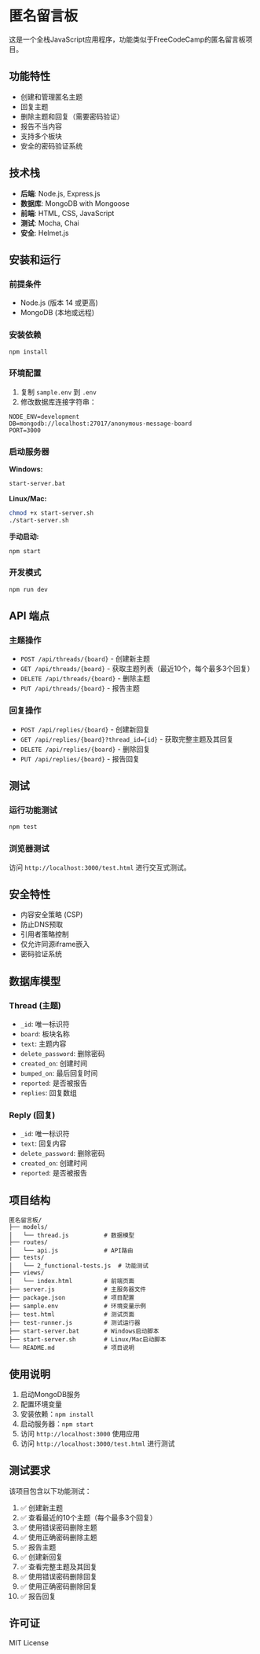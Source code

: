 # 匿名留言板

这是一个全栈JavaScript应用程序，功能类似于FreeCodeCamp的匿名留言板项目。

## 功能特性

- 创建和管理匿名主题
- 回复主题
- 删除主题和回复（需要密码验证）
- 报告不当内容
- 支持多个板块
- 安全的密码验证系统

## 技术栈

- **后端**: Node.js, Express.js
- **数据库**: MongoDB with Mongoose
- **前端**: HTML, CSS, JavaScript
- **测试**: Mocha, Chai
- **安全**: Helmet.js

## 安装和运行

### 前提条件

- Node.js (版本 14 或更高)
- MongoDB (本地或远程)

### 安装依赖

```bash
npm install
```

### 环境配置

1. 复制 `sample.env` 到 `.env`
2. 修改数据库连接字符串：

```env
NODE_ENV=development
DB=mongodb://localhost:27017/anonymous-message-board
PORT=3000
```

### 启动服务器

**Windows:**
```bash
start-server.bat
```

**Linux/Mac:**
```bash
chmod +x start-server.sh
./start-server.sh
```

**手动启动:**
```bash
npm start
```

### 开发模式

```bash
npm run dev
```

## API 端点

### 主题操作

- `POST /api/threads/{board}` - 创建新主题
- `GET /api/threads/{board}` - 获取主题列表（最近10个，每个最多3个回复）
- `DELETE /api/threads/{board}` - 删除主题
- `PUT /api/threads/{board}` - 报告主题

### 回复操作

- `POST /api/replies/{board}` - 创建新回复
- `GET /api/replies/{board}?thread_id={id}` - 获取完整主题及其回复
- `DELETE /api/replies/{board}` - 删除回复
- `PUT /api/replies/{board}` - 报告回复

## 测试

### 运行功能测试

```bash
npm test
```

### 浏览器测试

访问 `http://localhost:3000/test.html` 进行交互式测试。

## 安全特性

- 内容安全策略 (CSP)
- 防止DNS预取
- 引用者策略控制
- 仅允许同源iframe嵌入
- 密码验证系统

## 数据库模型

### Thread (主题)
- `_id`: 唯一标识符
- `board`: 板块名称
- `text`: 主题内容
- `delete_password`: 删除密码
- `created_on`: 创建时间
- `bumped_on`: 最后回复时间
- `reported`: 是否被报告
- `replies`: 回复数组

### Reply (回复)
- `_id`: 唯一标识符
- `text`: 回复内容
- `delete_password`: 删除密码
- `created_on`: 创建时间
- `reported`: 是否被报告

## 项目结构

```
匿名留言板/
├── models/
│   └── thread.js          # 数据模型
├── routes/
│   └── api.js             # API路由
├── tests/
│   └── 2_functional-tests.js  # 功能测试
├── views/
│   └── index.html         # 前端页面
├── server.js              # 主服务器文件
├── package.json           # 项目配置
├── sample.env             # 环境变量示例
├── test.html              # 测试页面
├── test-runner.js         # 测试运行器
├── start-server.bat       # Windows启动脚本
├── start-server.sh        # Linux/Mac启动脚本
└── README.md              # 项目说明
```

## 使用说明

1. 启动MongoDB服务
2. 配置环境变量
3. 安装依赖：`npm install`
4. 启动服务器：`npm start`
5. 访问 `http://localhost:3000` 使用应用
6. 访问 `http://localhost:3000/test.html` 进行测试

## 测试要求

该项目包含以下功能测试：

1. ✅ 创建新主题
2. ✅ 查看最近的10个主题（每个最多3个回复）
3. ✅ 使用错误密码删除主题
4. ✅ 使用正确密码删除主题
5. ✅ 报告主题
6. ✅ 创建新回复
7. ✅ 查看完整主题及其回复
8. ✅ 使用错误密码删除回复
9. ✅ 使用正确密码删除回复
10. ✅ 报告回复

## 许可证

MIT License
